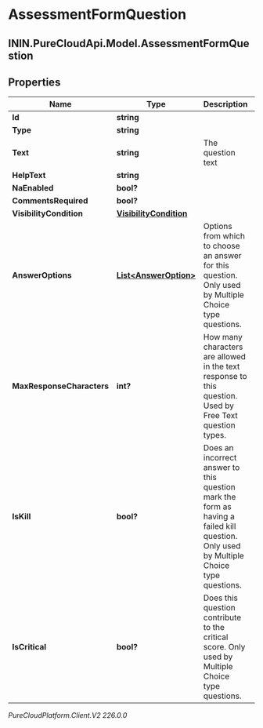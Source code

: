 # AssessmentFormQuestion

## ININ.PureCloudApi.Model.AssessmentFormQuestion

## Properties

|Name | Type | Description | Notes|
|------------ | ------------- | ------------- | -------------|
| **Id** | **string** |  | [optional] |
| **Type** | **string** |  | [optional] |
| **Text** | **string** | The question text | |
| **HelpText** | **string** |  | [optional] |
| **NaEnabled** | **bool?** |  | [optional] |
| **CommentsRequired** | **bool?** |  | [optional] |
| **VisibilityCondition** | [**VisibilityCondition**](VisibilityCondition) |  | [optional] |
| **AnswerOptions** | [**List&lt;AnswerOption&gt;**](AnswerOption) | Options from which to choose an answer for this question. Only used by Multiple Choice type questions. | [optional] |
| **MaxResponseCharacters** | **int?** | How many characters are allowed in the text response to this question. Used by Free Text question types. | [optional] |
| **IsKill** | **bool?** | Does an incorrect answer to this question mark the form as having a failed kill question. Only used by Multiple Choice type questions. | [optional] |
| **IsCritical** | **bool?** | Does this question contribute to the critical score. Only used by Multiple Choice type questions. | [optional] |



_PureCloudPlatform.Client.V2 226.0.0_
